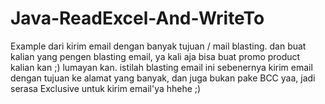 # Java-ReadExcel-And-WriteTo

Example dari kirim email dengan banyak tujuan / mail blasting. dan buat kalian yang pengen blasting email, 
ya kali aja bisa buat promo product kalian kan ;) lumayan kan. 
istilah blasting email ini sebenernya kirim email dengan tujuan ke alamat yang banyak, 
dan juga bukan pake BCC yaa, jadi serasa Exclusive untuk kirim email'ya hhehe ;)
